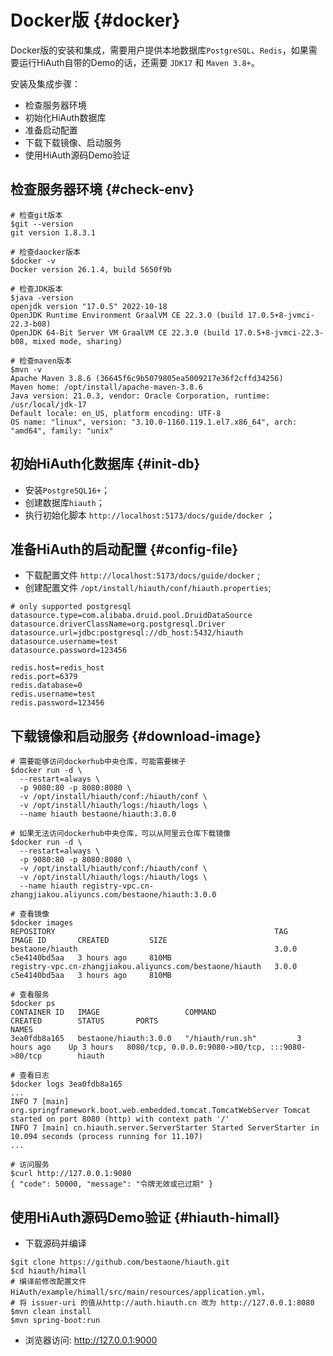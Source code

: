 # Docker版 {#docker}

Docker版的安装和集成，需要用户提供本地数据库`PostgreSQL`、`Redis`，如果需要运行HiAuth自带的Demo的话，还需要 `JDK17` 和 `Maven 3.8+`。

安装及集成步骤：
- 检查服务器环境
- 初始化HiAuth数据库
- 准备启动配置
- 下载下载镜像、启动服务
- 使用HiAuth源码Demo验证

## 检查服务器环境 {#check-env}
```shell
# 检查git版本
$git --version
git version 1.8.3.1

# 检查daocker版本
$docker -v
Docker version 26.1.4, build 5650f9b

# 检查JDK版本
$java -version
openjdk version "17.0.5" 2022-10-18
OpenJDK Runtime Environment GraalVM CE 22.3.0 (build 17.0.5+8-jvmci-22.3-b08)
OpenJDK 64-Bit Server VM GraalVM CE 22.3.0 (build 17.0.5+8-jvmci-22.3-b08, mixed mode, sharing)

# 检查maven版本
$mvn -v
Apache Maven 3.8.6 (36645f6c9b5079805ea5009217e36f2cffd34256)
Maven home: /opt/install/apache-maven-3.8.6
Java version: 21.0.3, vendor: Oracle Corporation, runtime: /usr/local/jdk-17
Default locale: en_US, platform encoding: UTF-8
OS name: "linux", version: "3.10.0-1160.119.1.el7.x86_64", arch: "amd64", family: "unix"
```

## 初始HiAuth化数据库 {#init-db}
- 安装`PostgreSQL16+`；
- 创建数据库`hiauth`；
- 执行初始化脚本 `http://localhost:5173/docs/guide/docker` ；

## 准备HiAuth的启动配置 {#config-file}
- 下载配置文件 `http://localhost:5173/docs/guide/docker` ;
- 创建配置文件 `/opt/install/hiauth/conf/hiauth.properties`;
```properties [hiauth.properties]
# only supported postgresql
datasource.type=com.alibaba.druid.pool.DruidDataSource
datasource.driverClassName=org.postgresql.Driver
datasource.url=jdbc:postgresql://db_host:5432/hiauth
datasource.username=test
datasource.password=123456

redis.host=redis_host
redis.port=6379
redis.database=0
redis.username=test
redis.password=123456
```

## 下载镜像和启动服务 {#download-image}
```shell
# 需要能够访问dockerhub中央仓库，可能需要梯子
$docker run -d \
  --restart=always \
  -p 9080:80 -p 8080:8080 \
  -v /opt/install/hiauth/conf:/hiauth/conf \
  -v /opt/install/hiauth/logs:/hiauth/logs \
  --name hiauth bestaone/hiauth:3.0.0
  
# 如果无法访问dockerhub中央仓库，可以从阿里云仓库下载镜像
$docker run -d \
  --restart=always \
  -p 9080:80 -p 8080:8080 \
  -v /opt/install/hiauth/conf:/hiauth/conf \
  -v /opt/install/hiauth/logs:/hiauth/logs \
  --name hiauth registry-vpc.cn-zhangjiakou.aliyuncs.com/bestaone/hiauth:3.0.0
  
# 查看镜像  
$docker images
REPOSITORY                                                 TAG           IMAGE ID       CREATED         SIZE
bestaone/hiauth                                            3.0.0         c5e4140bd5aa   3 hours ago     810MB
registry-vpc.cn-zhangjiakou.aliyuncs.com/bestaone/hiauth   3.0.0         c5e4140bd5aa   3 hours ago     810MB

# 查看服务
$docker ps
CONTAINER ID   IMAGE                   COMMAND                  CREATED        STATUS       PORTS                                                  NAMES
3ea0fdb8a165   bestaone/hiauth:3.0.0   "/hiauth/run.sh"         3 hours ago    Up 3 hours   8080/tcp, 0.0.0.0:9080->80/tcp, :::9080->80/tcp        hiauth

# 查看日志
$docker logs 3ea0fdb8a165
...
INFO 7 [main] org.springframework.boot.web.embedded.tomcat.TomcatWebServer Tomcat started on port 8080 (http) with context path '/'
INFO 7 [main] cn.hiauth.server.ServerStarter Started ServerStarter in 10.094 seconds (process running for 11.107)
...

# 访问服务
$curl http://127.0.0.1:9080
{ "code": 50000, "message": "令牌无效或已过期" }
```

## 使用HiAuth源码Demo验证 {#hiauth-himall}
- 下载源码并编译
```shell
$git clone https://github.com/bestaone/hiauth.git
$cd hiauth/himall
# 编译前修改配置文件 HiAuth/example/himall/src/main/resources/application.yml，
# 将 issuer-uri 的值从http://auth.hiauth.cn 改为 http://127.0.0.1:8080
$mvn clean install
$mvn spring-boot:run
```

- 浏览器访问: http://127.0.0.1:9000